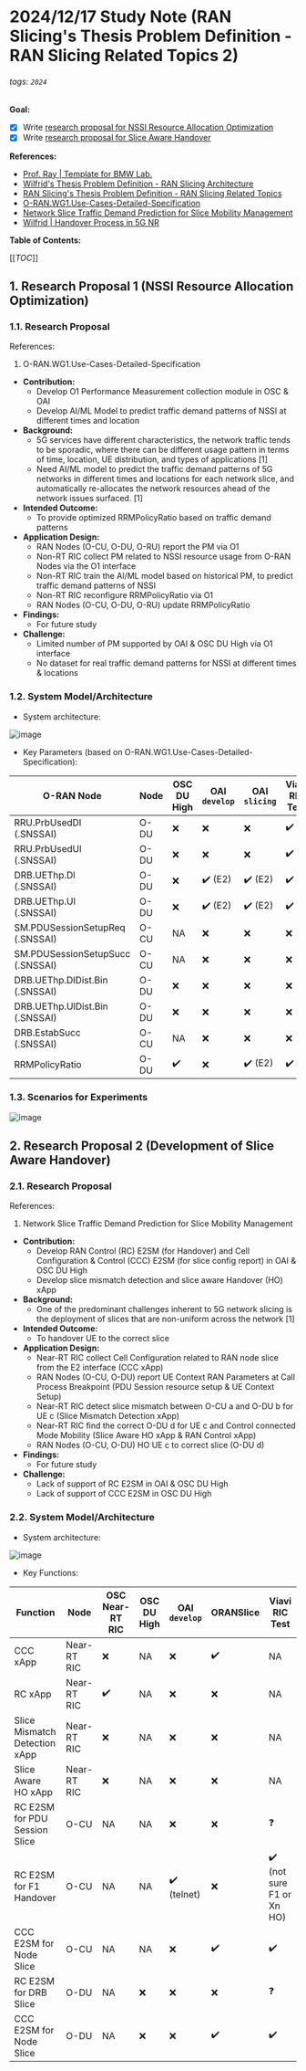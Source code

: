# 2024/12/17 Study Note (RAN Slicing's Thesis Problem Definition - RAN Slicing Related Topics 2)

###### tags: `2024`

**Goal:**
- [x] Write [research proposal for NSSI Resource Allocation Optimization](#1-Research-Proposal-1-NSSI-Resource-Allocation-Optimization)
- [x] Write [research proposal for Slice Aware Handover](#2-Research-Proposal-2-Development-of-Slice-Aware-Handover)

**References:**
- [Prof. Ray | Template for BMW Lab.](https://hackmd.io/@RayCheng/rJIuoWmB8)
- [Wilfrid's Thesis Problem Definition - RAN Slicing Architecture](https://hackmd.io/@superwilfrid/BJaSZiYjA)
- [RAN Slicing's Thesis Problem Definition - RAN Slicing Related Topics](https://hackmd.io/@superwilfrid/SJD6D_ajR)
- [O-RAN.WG1.Use-Cases-Detailed-Specification](https://www.o-ran.org/specifications)
- [Network Slice Traffic Demand Prediction for Slice Mobility Management](https://ieeexplore.ieee.org/document/10463320)
- [Wilfrid | Handover Process in 5G NR](https://hackmd.io/@superwilfrid/S1b57bT4kx)

**Table of Contents:**

[[_TOC_]]

## 1. Research Proposal 1 (NSSI Resource Allocation Optimization)

### 1.1. Research Proposal

References:
1. O-RAN.WG1.Use-Cases-Detailed-Specification

- **Contribution:**
    - Develop O1 Performance Measurement collection module in OSC & OAI
    - Develop AI/ML Model to predict traffic demand patterns of NSSI at different times and location
- **Background:**
    - 5G services have different characteristics, the network traffic tends to be sporadic, where there can be different usage pattern in terms of time, location, UE distribution, and types of applications [1]
    - Need AI/ML model to predict the traffic demand patterns of 5G networks in different times and locations for each network slice, and automatically re-allocates the network resources ahead of the network issues surfaced. [1]
- **Intended Outcome:**
    - To provide optimized RRMPolicyRatio based on traffic demand patterns
- **Application Design:**
    - RAN Nodes (O-CU, O-DU, O-RU) report the PM via O1
    - Non-RT RIC collect PM related to NSSI resource usage from O-RAN Nodes via the O1 interface
    - Non-RT RIC train the AI/ML model based on historical PM, to predict traffic demand patterns of NSSI
    - Non-RT RIC reconfigure RRMPolicyRatio via O1
    - RAN Nodes (O-CU, O-DU, O-RU) update RRMPolicyRatio
- **Findings:**
    - For future study
- **Challenge:**
    - Limited number of PM supported by OAI & OSC DU High via O1 interface
    - No dataset for real traffic demand patterns for NSSI at different times & locations

### 1.2. System Model/Architecture
- System architecture:

![image](https://hackmd.io/_uploads/H18CyOAVke.png)

- Key Parameters (based on O-RAN.WG1.Use-Cases-Detailed-Specification): 

| O-RAN Node                          | Node | OSC DU High        | OAI `develop`           | OAI `slicing`           | Viavi RIC Test     |
| ----------------------------------- | ---- | ------------------ | ----------------------- | ----------------------- | ------------------ |
| RRU.PrbUsedDl<br>(.SNSSAI)          | O-DU | :x:                | :x:                     | :x:                     | :heavy_check_mark: |
| RRU.PrbUsedUl<br>(.SNSSAI)          | O-DU | :x:                | :x:                     | :x:                     | :heavy_check_mark: |
| DRB.UEThp.Dl<br>(.SNSSAI)           | O-DU | :x:                | :heavy_check_mark: (E2) | :heavy_check_mark: (E2) | :heavy_check_mark: |
| DRB.UEThp.Ul<br>(.SNSSAI)           | O-DU | :x:                | :heavy_check_mark: (E2) | :heavy_check_mark: (E2) | :heavy_check_mark: |
| SM.PDUSessionSetupReq<br>(.SNSSAI)  | O-CU | NA                 | :x:                     | :x:                     | :x:                |
| SM.PDUSessionSetupSucc<br>(.SNSSAI) | O-CU | NA                 | :x:                     | :x:                     | :x:                |
| DRB.UEThp.DlDist.Bin<br>(.SNSSAI)   | O-DU | :x:                | :x:                     | :x:                     | :x:                |
| DRB.UEThp.UlDist.Bin<br>(.SNSSAI)   | O-DU | :x:                | :x:                     | :x:                     | :x:                |
| DRB.EstabSucc<br>(.SNSSAI)          | O-CU | NA                 | :x:                     | :x:                     | :x:                |
| RRMPolicyRatio                      | O-DU | :heavy_check_mark: | :x:                     | :heavy_check_mark: (E2) | :heavy_check_mark: |

### 1.3. Scenarios for Experiments

![image](https://hackmd.io/_uploads/Hyv_D_A4ye.png)

## 2. Research Proposal 2 (Development of Slice Aware Handover)

### 2.1. Research Proposal

References:
1. Network Slice Traffic Demand Prediction for Slice Mobility Management

- **Contribution:**
    - Develop RAN Control (RC) E2SM (for Handover) and Cell Configuration & Control (CCC) E2SM (for slice config report) in OAI & OSC DU High
    - Develop slice mismatch detection and slice aware Handover (HO) xApp
- **Background:**
    - One of the predominant challenges inherent to 5G network slicing is the deployment of slices that are non-uniform across the network [1]
- **Intended Outcome:**
    - To handover UE to the correct slice
- **Application Design:**
    - Near-RT RIC collect Cell Configuration related to RAN node slice from the E2 interface (CCC xApp)
    - RAN Nodes (O-CU, O-DU) report UE Context RAN Parameters at Call Process Breakpoint (PDU Session resource setup & UE Context Setup)
    - Near-RT RIC detect slice mismatch between O-CU a and O-DU b for UE c (Slice Mismatch Detection xApp)
    - Near-RT RIC find the correct O-DU d for UE c and Control connected Mode Mobility (Slice Aware HO xApp & RAN Control xApp)
    - RAN Nodes (O-CU, O-DU) HO UE c to correct slice (O-DU d)
- **Findings:**
    - For future study
- **Challenge:**
    - Lack of support of RC E2SM in OAI & OSC DU High
    - Lack of support of CCC E2SM in OSC DU High


### 2.2. System Model/Architecture
- System architecture:

![image](https://hackmd.io/_uploads/HyPMzs0Eke.png)

- Key Functions:

| Function                      | Node        | OSC Near-RT RIC    | OSC DU High | OAI `develop`               | ORANSlice          | Viavi RIC Test                            |
| ----------------------------- | ----------- | ------------------ | ----------- | --------------------------- | ------------------ | ----------------------------------------- |
| CCC xApp                      | Near-RT RIC | :x:                | NA          | :x:                         | :heavy_check_mark: | NA                                        |
| RC xApp                       | Near-RT RIC | :heavy_check_mark: | NA          | :x:                         | :x:                | NA                                        |
| Slice Mismatch Detection xApp | Near-RT RIC | :x:                | NA          | :x:                         | :x:                | NA                                        |
| Slice Aware HO xApp           | Near-RT RIC | :x:                | NA          | :x:                         | :x:                | NA                                        |
| RC E2SM for PDU Session Slice | O-CU        | NA                 | NA          | :x:                         | :x:                | :question:                                |
| RC E2SM for F1 Handover       | O-CU        | NA                 | NA          | :heavy_check_mark: (telnet) | :x:                | :heavy_check_mark: (not sure F1 or Xn HO) |
| CCC E2SM for Node Slice       | O-CU        | NA                 | NA          | :x:                         | :heavy_check_mark: | :heavy_check_mark:                        |
| RC E2SM for DRB Slice         | O-DU        | NA                 | :x:         | :x:                         | :x:                | :question:                                |
| CCC E2SM for Node Slice       | O-DU        | NA                 | :x:         | :x:                         | :heavy_check_mark: | :heavy_check_mark:                        |




